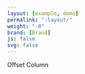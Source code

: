 ```yaml
---
layout: [example, demo]
permalink: ":layout/"
weight: "-0"
brand: [Brand]
js: false
svg: false
---
```


<div class="row grid-example">
	<div class="col-xs-12 col-sm-11 col-sm-offset-1">
		<p>
			Offset Column
		</p>
	</div>
</div>